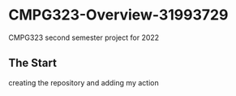 # CMPG323-Overview-31993729
CMPG323 second semester project for 2022
## The Start
creating the repository and adding my action